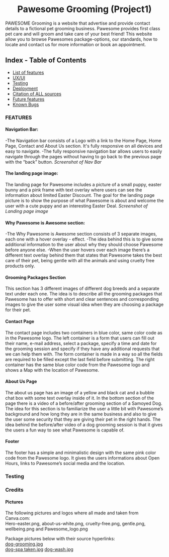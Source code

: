<h1 align="center"> Pawesome Grooming (Project1)</h1>

PAWESOME Grooming is a website that advertise and provide contact details to a fictional pet grooming business. Pawesome provides first class pet care and will groom and take care of your best friend!
This website allow you to browse Pawesomes package-options, our standards, how to locate and contact us for more information or book an appointment. 
## Index - Table of Contents
* [List of features]()
* [UX/UI]()
* [Testing]()
* [Deployment]()
* [Citation of ALL sources]()
* [Future features]()
* [Known Bugs]()

### FEATURES

#### Navigation Bar:
-The Navigation bar consists of a Logo with a link to the Home Page, Home Page, Contact and About Us section. It's fully responsive on all devices and easy to navigate.
-The fully responsive navigation bar allows users to easily navigate through the pages without having to go back to the previous page with the “back” button.
*Screenshot of Nav Bar*
#### The landing page image:
The landing page for Pawesome includes a picture of a small puppy, easter bunny and a pink frame with text overlay where users can see the information about limited Easter Discount.
The goal for the landing page picture is to show the purpose of what Pawesome is about and welcome the user with a cute puppy and an interesting Easter Deal. 
*Screenshot of Landing page image*
#### Why Pawesome is Awesome section:
-The Why Pawesome is Awesome section consists of 3 separate images, each one with a hover overlay - effect.
-The idea behind this is to give some additional information to the user about why they should choose Pawesome before anyone else. 
-When the user hovers over each image there’s a different text overlay behind them that states that Pawesome takes the best care of their pet, being gentle with all the animals and using cruelty free products only.
#### Grooming Packages Section
This section has 3 different images of different dog breeds and a separate text under each one.
The idea is to describe all the grooming packages that Pawesome has to offer with short and clear sentences and corresponding images to give the user some visual idea when they are choosing a package for their pet.
#### Contact Page
The contact page includes two containers in blue color, same color code as in the Pawesome logo.
The left container is a form that users can fill out their name, e-mail address, select a package, specify a time and date for the grooming session and specify if they have any additional requests that we can help them with. 
The form container is made in a way so all the fields are required to be filled except the last field before submitting.
The right container has the same blue color code from the Pawesome logo and shows a Map with the location of Pawesome.
#### About Us Page
The about us page has an image of a yellow and black cat and a bubble chat box with some text overlay inside of it. In the bottom section of the page there is a video of a before/after grooming section of a Samoyed Dog.
The idea for this section is to familiarize the user a little bit with Pawesome’s background and how long they are in the same business and also to give the user some security that they are giving their pet in the right hands. 
The idea behind the before/after video of a dog grooming session is that it gives the users a fun way to see what Pawesome is capable of.
#### Footer
The footer has a simple and minimalistic design with the same pink color code from the Pawesome logo.
It gives the users informations about Open Hours, links to Pawesome’s social media and the location.






### Testing





### Credits

#### Pictures
The following pictures and logos where all made and taken from Canva.com:<br>
Hero-easter.png, about-us-white.png, cruelty-free.png, gentle.png, wellbeing.png and Pawesome_logo.png

Package pictures below with their source hyperlinks:<br>
[dog-grooming.jpg](https://pawfectspa.com/wp-content/uploads/2019/11/dog-grooming-time.jpg)    
[](dog-groom)
[dog-spa taken.jpg](https://media.istockphoto.com/id/543219820/sv/foto/dog-spa-wellness.jpg?s=612x612&w=0&k=20&c=DhAcx66H__roPyjbQpc3hrIKXhyffJT59C-iZaYwuck=)
[dog-wash.jpg](https://www.thespruce.com/thmb/raXAhH2GGYPPA8eYHSF_pTf8w70=/1500x0/filters:no_upscale():max_bytes(150000):strip_icc()/DogWashingStation-22a54f8fddbb4f3d934971845805bf71.jpg)
